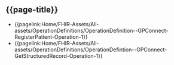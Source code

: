 ## {{page-title}}

- {{pagelink:Home/FHIR-Assets/All-assets/OperationDefinitions/OperationDefinition--GPConnect-RegisterPatient-Operation-1}}
- {{pagelink:Home/FHIR-Assets/All-assets/OperationDefinitions/OperationDefintion--GPConnect-GetStructuredRecord-Operation-1}}
